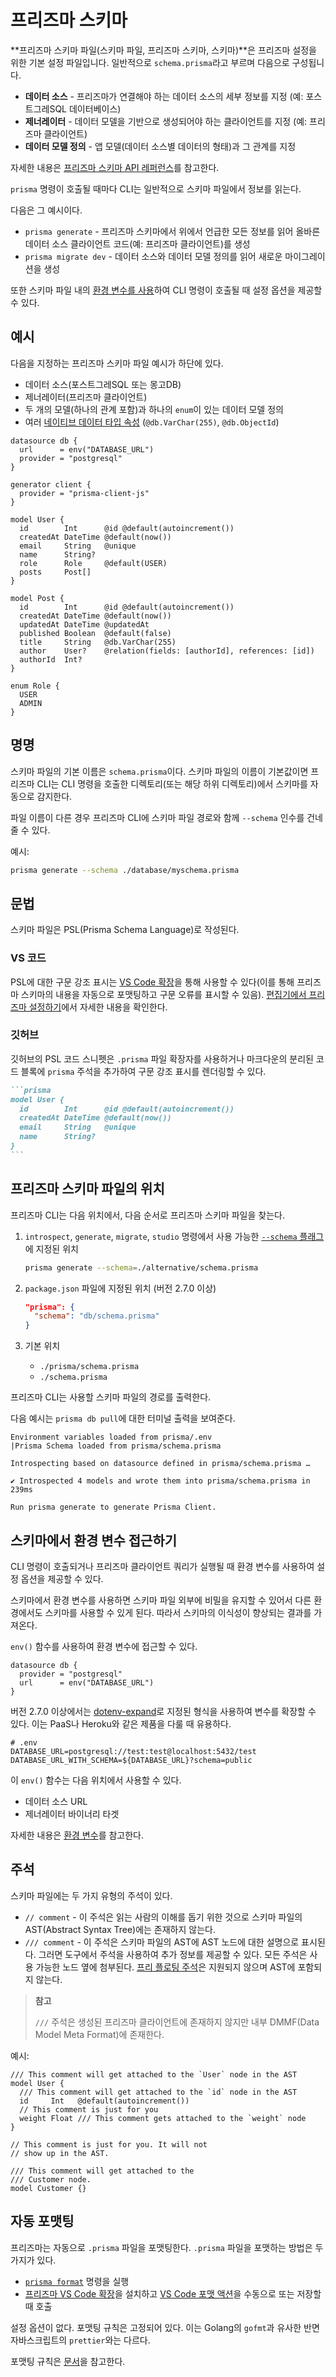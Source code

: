 # 프리즈마 스키마

**프리즈마 스키마 파일(스키마 파일, 프리즈마 스키마, 스키마)**은 프리즈마 설정을 위한 기본 설정 파일입니다. 일반적으로 `schema.prisma`라고 부르며 다음으로 구성됩니다.

- **데이터 소스** - 프리즈마가 연결해야 하는 데이터 소스의 세부 정보를 지정 (예: 포스트그레SQL 데이터베이스)
- **제너레이터** - 데이터 모델을 기반으로 생성되어야 하는 클라이언트를 지정 (예: 프리즈마 클라이언트)
- **데이터 모델 정의** - 앱 모델(데이터 소스별 데이터의 형태)과 그 관계를 지정

자세한 내용은 [프리즈마 스키마 API 레퍼런스](https://www.prisma.io/docs/reference/api-reference/prisma-schema-reference)를 참고한다.

`prisma` 명령이 호출될 때마다 CLI는 일반적으로 스키마 파일에서 정보를 읽는다.

다음은 그 예시이다.

- `prisma generate` - 프리즈마 스키마에서 위에서 언급한 모든 정보를 읽어 올바른 데이터 소스 클라이언트 코드(예: 프리즈마 클라이언트)를 생성
- `prisma migrate dev` - 데이터 소스와 데이터 모델 정의를 읽어 새로운 마이그레이션을 생성

또한 스키마 파일 내의 [환경 변수를 사용](https://www.prisma.io/docs/concepts/components/prisma-schema#accessing-environment-variables-from-the-schema)하여 CLI 명령이 호출될 때 설정 옵션을 제공할 수 있다.

## 예시

다음을 지정하는 프리즈마 스키마 파일 예시가 하단에 있다.

- 데이터 소스(포스트그레SQL 또는 몽고DB)
- 제너레이터(프리즈마 클라이언트)
- 두 개의 모델(하나의 관계 포함)과 하나의 `enum`이 있는 데이터 모델 정의
- 여러 [네이티브 데이터 타입 속성](https://www.prisma.io/docs/concepts/components/prisma-schema/data-model#native-type-mapping) (`@db.VarChar(255)`, `@db.ObjectId`)

```tsx
datasource db {
  url      = env("DATABASE_URL")
  provider = "postgresql"
}

generator client {
  provider = "prisma-client-js"
}

model User {
  id        Int      @id @default(autoincrement())
  createdAt DateTime @default(now())
  email     String   @unique
  name      String?
  role      Role     @default(USER)
  posts     Post[]
}

model Post {
  id        Int      @id @default(autoincrement())
  createdAt DateTime @default(now())
  updatedAt DateTime @updatedAt
  published Boolean  @default(false)
  title     String   @db.VarChar(255)
  author    User?    @relation(fields: [authorId], references: [id])
  authorId  Int?
}

enum Role {
  USER
  ADMIN
}
```

## 명명

스키마 파일의 기본 이름은 `schema.prisma`이다. 스키마 파일의 이름이 기본값이면 프리즈마 CLI는 CLI 명령을 호출한 디렉토리(또는 해당 하위 디렉토리)에서 스키마를 자동으로 감지한다.

파일 이름이 다른 경우 프리즈마 CLI에 스키마 파일 경로와 함께 `--schema` 인수를 건네줄 수 있다.

예시:

```bash
prisma generate --schema ./database/myschema.prisma
```

## 문법

스키마 파일은 PSL(Prisma Schema Language)로 작성된다.

### VS 코드

PSL에 대한 구문 강조 표시는 [VS Code 확장](https://marketplace.visualstudio.com/items?itemName=Prisma.prisma)을 통해 사용할 수 있다(이를 통해 프리즈마 스키마의 내용을 자동으로 포맷팅하고 구문 오류를 표시할 수 있음). [편집기에서 프리즈마 설정하기](https://www.prisma.io/docs/guides/development-environment/editor-setup)에서 자세한 내용을 확인한다.

### 깃허브

깃허브의 PSL 코드 스니펫은 `.prisma` 파일 확장자를 사용하거나 마크다운의 분리된 코드 블록에 `prisma` 주석을 추가하여 구문 강조 표시를 렌더링할 수 있다.

~~~markdown
```prisma
model User {
  id        Int      @id @default(autoincrement())
  createdAt DateTime @default(now())
  email     String   @unique
  name      String?
}
```
~~~

## 프리즈마 스키마 파일의 위치

프리즈마 CLI는 다음 위치에서, 다음 순서로 프리즈마 스키마 파일을 찾는다.

1. `introspect`, `generate`, `migrate`, `studio` 명령에서 사용 가능한 [`--schema` 플래그](https://www.prisma.io/docs/reference/api-reference/command-reference)에 지정된 위치

    ```bash
    prisma generate --schema=./alternative/schema.prisma
    ```

2. `package.json` 파일에 지정된 위치 (버전 2.7.0 이상)

    ```json
    "prisma": {
      "schema": "db/schema.prisma"
    }
    ```

3. 기본 위치
   - `./prisma/schema.prisma`
   - `./schema.prisma`

프리즈마 CLI는 사용할 스키마 파일의 경로를 출력한다.

다음 예시는 `prisma db pull`에 대한 터미널 출력을 보여준다.

```
Environment variables loaded from prisma/.env
|Prisma Schema loaded from prisma/schema.prisma

Introspecting based on datasource defined in prisma/schema.prisma …

✔ Introspected 4 models and wrote them into prisma/schema.prisma in 239ms

Run prisma generate to generate Prisma Client.
```

## 스키마에서 환경 변수 접근하기

CLI 명령이 호출되거나 프리즈마 클라이언트 쿼리가 실행될 때 환경 변수를 사용하여 설정 옵션을 제공할 수 있다.

스키마에서 환경 변수를 사용하면 스키마 파일 외부에 비밀을 유지할 수 있어서 다른 환경에서도 스키마를 사용할 수 있게 된다. 따라서 스키마의 이식성이 향상되는 결과를 가져온다.

`env()` 함수를 사용하여 환경 변수에 접근할 수 있다.

```tsx
datasource db {
  provider = "postgresql"
  url      = env("DATABASE_URL")
}
```

버전 2.7.0 이상에서는 [dotenv-expand](https://github.com/motdotla/dotenv-expand)로 지정된 형식을 사용하여 변수를 확장할 수 있다. 이는 PaaS나 Heroku와 같은 제품을 다룰 때 유용하다.

```
# .env
DATABASE_URL=postgresql://test:test@localhost:5432/test
DATABASE_URL_WITH_SCHEMA=${DATABASE_URL}?schema=public
```

이 `env()` 함수는 다음 위치에서 사용할 수 있다.

- 데이터 소스 URL
- 제너레이터 바이너리 타겟

자세한 내용은 [환경 변수](https://www.prisma.io/docs/guides/development-environment/environment-variables)를 참고한다.

## 주석

스키마 파일에는 두 가지 유형의 주석이 있다.

- `// comment` - 이 주석은 읽는 사람의 이해를 돕기 위한 것으로 스키마 파일의 AST(Abstract Syntax Tree)에는 존재하지 않는다.
- `/// comment` - 이 주석은 스키마 파일의 AST에 AST 노드에 대한 설명으로 표시된다. 그러면 도구에서 주석을 사용하여 추가 정보를 제공할 수 있다. 모든 주석은 사용 가능한 노드 옆에 첨부된다. [프리 플로팅 주석](https://github.com/prisma/prisma/issues/3544)은 지원되지 않으며 AST에 포함되지 않는다.

> **참고**
>
> `///` 주석은 생성된 프리즈마 클라이언트에 존재하지 않지만 내부 DMMF(Data Model Meta Format)에 존재한다.

예시:

```tsx
/// This comment will get attached to the `User` node in the AST
model User {
  /// This comment will get attached to the `id` node in the AST
  id     Int   @default(autoincrement())
  // This comment is just for you
  weight Float /// This comment gets attached to the `weight` node
}

// This comment is just for you. It will not
// show up in the AST.

/// This comment will get attached to the
/// Customer node.
model Customer {}
```

## 자동 포맷팅

프리즈마는 자동으로 `.prisma` 파일을 포맷팅한다. `.prisma` 파일을 포맷하는 방법은 두 가지가 있다.

- [`prisma format`](https://www.prisma.io/docs/reference/api-reference/command-reference#forma) 명령을 실행
- [프리즈마 VS Code 확장](https://marketplace.visualstudio.com/items?itemName=Prisma.prisma)을 설치하고 [VS Code 포맷 액션](https://code.visualstudio.com/docs/editor/codebasics#_formatting)을 수동으로 또는 저장할 때 호출

설정 옵션이 없다. 포맷팅 규칙은 고정되어 있다. 이는 Golang의 `gofmt`과 유사한 반면 자바스크립트의 `prettier`와는 다르다.

포맷팅 규칙은 [문서](https://www.prisma.io/docs/concepts/components/prisma-schema#formatting-rules)을 참고한다.

